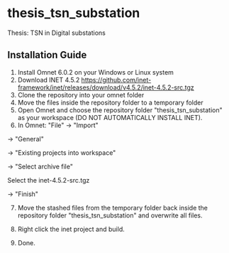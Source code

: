 # thesis_tsn_substation
Thesis: TSN in Digital substations

## Installation Guide

1. Install Omnet 6.0.2 on your Windows or Linux system
2. Download INET 4.5.2 https://github.com/inet-framework/inet/releases/download/v4.5.2/inet-4.5.2-src.tgz
3. Clone the repository into your omnet folder
4. Move the files inside the repository folder to a temporary folder
5. Open Omnet and choose the repository folder "thesis_tsn_substation" as your workspace (DO NOT AUTOMATICALLY INSTALL INET).
6. In Omnet: "File" 
-> "Import" 

-> "General" 

-> "Existing projects into workspace" 

-> "Select archive file" 

Select the inet-4.5.2-src.tgz

-> "Finish"

7. Move the stashed files from the temporary folder back inside the repository folder "thesis_tsn_substation" and overwrite all files.

8. Right click the inet project and build.

9. Done.
